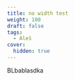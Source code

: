 ```yaml
---
title: no width test
weight: 100
draft: false
tags:
  - Aleš
cover:
  hidden: true
---
```

B﻿Lbablasdka